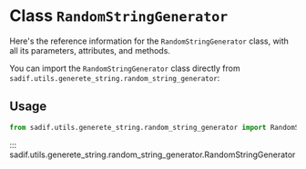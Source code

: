 # Class `RandomStringGenerator`

Here's the reference information for the `RandomStringGenerator` class, with all its parameters, attributes, and methods.

You can import the `RandomStringGenerator` class directly from `sadif.utils.generete_string.random_string_generator`:

## Usage

```python
from sadif.utils.generete_string.random_string_generator import RandomStringGenerator
```

::: sadif.utils.generete_string.random_string_generator.RandomStringGenerator
